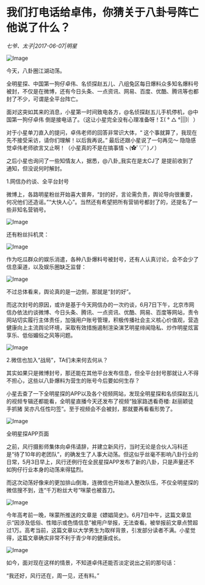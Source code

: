 # 我们打电话给卓伟，你猜关于八卦号阵亡他说了什么？

*七爷、太子|2017-06-07|明星*

![Image](http://static.ylzbl.com/uploads/ueditor/php/upload/image/20170818/1503038720589413.jpeg)

今天，八卦圈江湖动荡。

全明星探、中国第一狗仔卓伟、名侦探赵五儿、八组兔区每日爆料众多知名爆料号被封，不仅是在微博，还有今日头条、一点资讯、网易、百度、优酷、腾讯等也都封了不少，可谓是全平台阵亡。

面对这突如其来的消息，小星第一时间致电各方，@名侦探赵五儿手机停机，@中国第一狗仔卓伟 倒是接电话了。（这让小星完全没有心理准备呀！Σ( ° △ °|||)︴）

对于小星单刀直入的提问，卓伟老师的回答非常识大体，“ 这个事就算了，我现在先不接受采访，请你们理解！以后我再说。” 最后还跟小星说了一句再见～ 隐隐感觉卓伟老师欲言又止啊！（小星真的不是在搞事情ヽ(✿ﾟ▽ﾟ)ノ）

之后小星也询问了一些知情友人，据悉，@八卦_我实在是太CJ了 是提前收到了通知，但没说何时解封。

1.网信办约谈、全平台封号

微博上，各路明星粉丝开始喜大普奔，“封的好，言论需负责，舆论导向很重要，何况他们还造谣。”“大快人心”。当然还有希望把所有营销号都封了的，还提名了一些非知名营销号。

![Image](http://p1.pstatp.com/large/3218000226353e31c39f)

还有粉丝抖机灵：

![Image](http://p3.pstatp.com/large/3215000403853cf496ad)

作为吃瓜群众的娱乐消遣，各种八卦爆料号被封号，还有人认真讨论，会不会少了信息渠道，以及娱乐圈缺乏监督：

![Image](http://p3.pstatp.com/large/320c0005033333a8a262)

不过总体看来，舆论真的是一边倒，那就是“封的好”。

而这次封号的原因，或许是基于今天网信办的一次约谈，6月7日下午，北京市网信办依法约谈微博、今日头条、腾讯、一点资讯、优酷、网易、百度等网站，责令网站切实履行主体责任，加强用户账号管理，积极传播社会主义核心价值观，营造健康向上主流舆论环境，采取有效措施遏制渲染演艺明星绯闻隐私、炒作明星炫富享乐、低俗媚俗之风等问题。

![Image](http://p1.pstatp.com/large/320c000503326fe8881c)

2.微信也加入“战局”，TA们未来何去何从？

其实如果只是微博封号，那还能在其他平台发布信息，但全平台封号那就让人不得不担心，这些以八卦爆料为营生的账号今后要如何生存？

小星去查了一下全明星探的APP以及各个视频网站，发现全明星探和名侦探赵五儿的视频专辑还都能看，全明星直播今天还发布了视频“独家路透看奇楼: 赵丽颖徒手抓猪 吴亦凡任性叼签”。至于视频会不会被封，那就要再看看形势了。

![Image](http://p3.pstatp.com/large/3218000226434da16ce0)

全明星探APP页面

之前，风行摄影师集体向卓伟请辞，并建立新风行，当时无论是合伙人冯科还是“待了10年的老团队”，的确发生了人事大动荡。但这似乎丝毫不影响八卦行业的日常，5月3日早上，风行还例行在全民星探APP发布了新的八卦，只是声量还不如狗仔行业本身的动荡来得猛烈。

而这次动荡好像来的更加排山倒海，连微信也开始进入整改队伍，不仅全明星探的微信搜不到，连“千万粉丝大号”咪蒙也被首刀。

![Image](http://p3.pstatp.com/large/32180002263b59168f03)

今年高考前一晚，咪蒙所推送的文章是《嫖娼简史》。6月7日中午，这篇文章显示“因涉及低俗、性暗示或色情信息”被用户举报，无法查看。被举报前文章点赞超过1万。高考当前，这篇文章以大学男生为取样背景，引发部分读者不满。小星觉得，这篇文章确实非常不利于青少年的健康成长。

![Image](http://p1.pstatp.com/large/32180002263ec1ed37c2)

如今，面对现在这样的情景，不知道卓伟还能否淡定说出之前的那句话：

“我还好，风行还在，周一见，还有料。”

